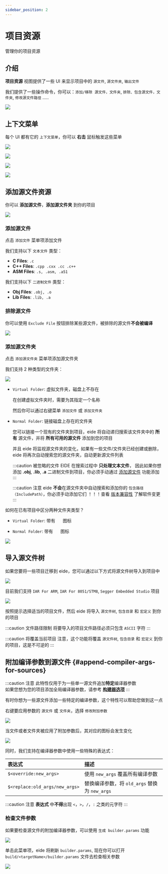```yaml
---
sidebar_position: 2
---
```


# 项目资源

管理你的项目资源

## 介绍

**项目资源** 视图提供了一些 UI 来显示项目中的 `源文件`, `源文件夹`, `输出文件`

我们提供了一些操作命令，你可以：`添加/移除 源文件，文件夹`, `排除、包含源文件，文件夹`, `修改源文件路径` .....

![](/docs_img/proj_res_preview.png)

## 上下文菜单

每个 UI 都有它的 `上下文菜单`，你可以 **右击** 鼠标触发这些菜单

![](/docs_img/ctx_menu_prj.png)

![](/docs_img/ctx_menu_prj_res.png)

![](/docs_img/ctx_menu_prj_folder.png)

![](/docs_img/ctx_menu_prj_file.png)

## 添加源文件资源

你可以 **添加源文件**，**添加源文件夹** 到你的项目

![](/docs_img/prj_res_add_src_file.png)

### 添加源文件

点击 `添加文件` 菜单项添加文件

我们支持以下 `文本文件` 类型：

- **C Files**: `.c`
- **C++ Files**: `.cpp .cxx .cc .c++`
- **ASM Files**: `.s, .asm, .a51`

我们支持以下 `二进制文件` 类型：

- **Obj Files**: `.obj, .o`
- **Lib Files**: `.lib, .a`

### 排除源文件

你可以使用 `Exclude File` 按钮排除某些源文件，被排除的源文件**不会被编译**

![](/docs_img/explorer_exclude_file.png)

### 添加源文件夹

点击 `添加源文件夹` 菜单项添加源文件夹

我们支持 2 种类型的文件夹：

![](/docs_img/prj_res_folder_typ.png)

- `Virtual Folder`: 虚拟文件夹，磁盘上不存在

  在创建虚拟文件夹时，需要为其指定一个名称

  然后你可以通过右键菜单 `添加文件` 或 `添加文件夹`

- `Normal Folder`: 链接磁盘上存在的文件夹

  您可以链接一个现有的文件夹到项目，eide 将自动递归搜索该文件夹中的 **所有** 源文件，并将 **所有可用的源文件** 添加到您的项目

  并且 eide 将监视源文件夹的变化，如果有一些文件/文件夹已经创建或删除，eide 将再次自动搜索您的源文件夹，自动更新源文件列表

  :::caution 被忽略的文件
  EIDE 在搜索过程中 **只处理文本文件**，
  因此如果你想添加 **.obj**, **.lib**, **.a** 二进制文件到项目，你必须手动通过 [添加源文件](#添加源文件) 功能添加
  :::
  
  :::caution 注意
  eide **不会**在源文件夹中自动搜索和添加你的 `包含路径（IncludePath）`，你必须手动添加它们 ！！！查看 [版本兼容性](../notice/compatibility_changes) 了解软件变更
  :::

如何在已有项目中区分两种文件夹类型？

- `Virtual Folder`: 带有 <img width="16px" bor src="/docs_img/icon/folder_virtual.svg"/> 图标

- `Normal Folder`: 带有 <img width="16px" bor src="/docs_img/icon/folder_root.svg"/> 图标

![](/docs_img/prj_res_folder_typ_cmp.png)

## 导入源文件树

如果您要将一些项目迁移到 eide，您可以通过以下方式将源文件树导入到项目中

![](/docs_img/prj_res_imp_src_tree.png)

目前我们支持 `IAR For ARM`, `IAR For 8051/STM8`, `Segger Embedded Studio` 项目

![](/docs_img/prj_res_imp_src_tree_importers.png)

按照提示选择适当的项目文件，然后 eide 将导入 `源文件树`, `包含目录` 和 `宏定义` 到你的项目

:::caution 文件路径限制
将要导入的项目文件路径必须只包含 `ASCII` 字符
:::

:::caution 将覆盖当前项目
注意，这个功能将覆盖 `源文件树`, `包含目录` 和 `宏定义` 到你的项目，这是不可逆的
:::

## 附加编译参数到源文件 {#append-compiler-args-for-sources}

:::caution 注意
此特性仅用于为一些单一源文件追加**特定**编译器参数<br/>
如果您想为您的项目添加全局编译器参数，请参考 [**构建器选项**](../modules/builder#高级配置)
:::

有时你想为一些源文件添加一些特定的编译参数，这个特性可以帮助您做到这一点

右键要应用参数的 `源文件` 或 `文件夹`，选择 `修改附加参数`

![](/docs_img/explorer_add_extra_args.png)

当文件或者文件夹被应用了附加参数后，其对应的图标会发生变化

![](/docs_img/explorer_check_extra_args.png)

同时，我们支持在编译器参数中使用一些特殊的表达式：

|表达式|描述|
|:----|:----|
|`$<override:new_args>`|使用 `new_args` 覆盖所有编译参数|
|`$<replace:old_args/new_args>`|替换编译参数，将 `old_args` 替换为 `new_args`|

:::caution 注意
**表达式** 中**不得**出现 `<`，`>`，`/`，`:` 之类的元字符
:::

### 检查文件参数

如果要检查源文件的附加编译器参数，可以使用 `生成 builder.params` 功能

![](/docs_img/prj_gen_builder_params.png)

单击此菜单项，eide 将刷新 `builder.params`, 现在你可以打开 `build/<targetName>/builder.params` 文件去检查相关参数

![](/docs_img/prj_builder_params_src_args.png)


